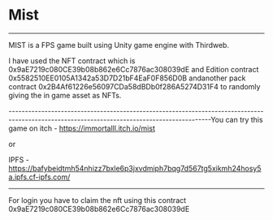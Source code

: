 # Mist
---------------------------------------------------------------------------------------------------------------------------------------------
MIST is a FPS game built using Unity game engine with Thirdweb. 

I have used the NFT contract which is 0x9aE7219c080CE39b08b862e6Cc7876ac308039dE
and Edition contract 0x5582510EE0105A1342a53D7D21bF4EaF0F856D0B
andanother pack contract 0x2B4Af61226e56097CDa58dBDb0f286A5274D31F4 to randomly giving the in game asset as NFTs.

--------------------------------------------------------------------------------------------------------------------------------------------You can try this game on itch - https://immortalll.itch.io/mist

or

IPFS - https://bafybeidtmh54nhizz7bxle6p3jxvdmiph7bqg7d567tg5xikmh24hosy5a.ipfs.cf-ipfs.com/

--------------------------------------------------------------------------------------------------------------------------------------------
For login you have to claim the nft using this contract 0x9aE7219c080CE39b08b862e6Cc7876ac308039dE
